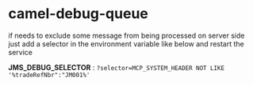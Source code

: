 # camel-debug-queue
if needs to exclude some message from being processed on server side just add a selector in the environment variable like below and restart the service

**JMS_DEBUG_SELECTOR** : `?selector=MCP_SYSTEM_HEADER NOT LIKE '%tradeRefNbr":"JM001%'`
